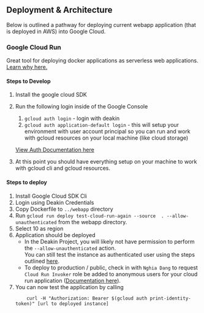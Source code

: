 ## Deployment & Architecture
Below is outlined a pathway for deploying current webapp application (that is deployed in AWS) into Google Cloud.

### Google Cloud Run
Great tool for deploying docker applications as serverless web applications.
[Learn why here.](https://cloud.google.com/blog/topics/developers-practitioners/cloud-run-story-serverless-containers)

#### Steps to Develop
1. Install the google cloud SDK
1. Run the following login inside of the Google Console  
    1. ```gcloud auth login``` - login with deakin
    1. ```gcloud auth application-default login``` - this will setup your environment with user account principal so you can run and work with gcloud resources on your local machine (like cloud storage)  
    
    [View Auth Documentation here](https://googleapis.dev/python/google-api-core/latest/auth.html)
1. At this point you should have everything setup on your machine to work with gcloud cli and gcloud resources.

#### Steps to deploy
1. Install Google Cloud SDK Cli
1. Login using Deakin Credentials
1. Copy Dockerfile to `../webapp` directory
1. Run `gcloud run deploy test-cloud-run-again --source  . --allow-unauthenticated` from the webapp directory.
1. Select 10 as region
1. Application should be deployed
    * In the Deakin Project, you will likely not have permission to perform the `--allow-unauthenticated` action.  
    You can still test the instance as authenticated user using the steps outlined [here](https://cloud.google.com/run/docs/authenticating/developers).
    * To deploy to production / public, check in with `Nghia Dang` to request `Cloud Run Invoker` role be added to anonymous users for your cloud run application ([Documentation here](https://cloud.google.com/run/docs/authenticating/public)).
1. You can now test the application by calling 
    ``` 
        curl -H "Authorization: Bearer $(gcloud auth print-identity-token)" [url to deployed instance]
    ```